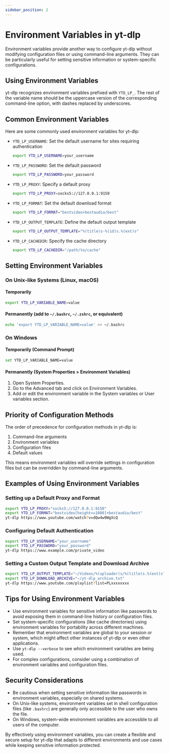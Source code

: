 ```yaml
---
sidebar_position: 2
---
```


# Environment Variables in yt-dlp

Environment variables provide another way to configure yt-dlp without modifying configuration files or using command-line arguments. They can be particularly useful for setting sensitive information or system-specific configurations.

## Using Environment Variables

yt-dlp recognizes environment variables prefixed with `YTD_LP_`. The rest of the variable name should be the uppercase version of the corresponding command-line option, with dashes replaced by underscores.

## Common Environment Variables

Here are some commonly used environment variables for yt-dlp:

- `YTD_LP_USERNAME`: Set the default username for sites requiring authentication

  ```sh
  export YTD_LP_USERNAME=your_username
  ```

- `YTD_LP_PASSWORD`: Set the default password

  ```sh
  export YTD_LP_PASSWORD=your_password
  ```

- `YTD_LP_PROXY`: Specify a default proxy

  ```sh
  export YTD_LP_PROXY=socks5://127.0.0.1:9150
  ```

- `YTD_LP_FORMAT`: Set the default download format

  ```sh
  export YTD_LP_FORMAT="bestvideo+bestaudio/best"
  ```

- `YTD_LP_OUTPUT_TEMPLATE`: Define the default output template

  ```sh
  export YTD_LP_OUTPUT_TEMPLATE="%(title)s-%(id)s.%(ext)s"
  ```

- `YTD_LP_CACHEDIR`: Specify the cache directory

  ```sh
  export YTD_LP_CACHEDIR="/path/to/cache"
  ```

## Setting Environment Variables

### On Unix-like Systems (Linux, macOS)

#### Temporarily

```sh
export YTD_LP_VARIABLE_NAME=value
```

#### Permanently (add to `~/.bashrc`, `~/.zshrc`, or equivalent)

```sh
echo 'export YTD_LP_VARIABLE_NAME=value' >> ~/.bashrc
```

### On Windows

#### Temporarily (Command Prompt)

```sh
set YTD_LP_VARIABLE_NAME=value
```

#### Permanently (System Properties > Environment Variables)

1. Open System Properties.
2. Go to the Advanced tab and click on Environment Variables.
3. Add or edit the environment variable in the System variables or User variables section.

## Priority of Configuration Methods

The order of precedence for configuration methods in yt-dlp is:

1. Command-line arguments
2. Environment variables
3. Configuration files
4. Default values

This means environment variables will override settings in configuration files but can be overridden by command-line arguments.

## Examples of Using Environment Variables

### Setting up a Default Proxy and Format

```sh
export YTD_LP_PROXY="socks5://127.0.0.1:9150"
export YTD_LP_FORMAT="bestvideo[height<=1080]+bestaudio/best"
yt-dlp https://www.youtube.com/watch?v=dQw4w9WgXcQ
```

### Configuring Default Authentication

```sh
export YTD_LP_USERNAME="your_username"
export YTD_LP_PASSWORD="your_password"
yt-dlp https://www.example.com/private_video
```

### Setting a Custom Output Template and Download Archive

```sh
export YTD_LP_OUTPUT_TEMPLATE="~/Videos/%(uploader)s/%(title)s.%(ext)s"
export YTD_LP_DOWNLOAD_ARCHIVE="~/yt-dlp_archive.txt"
yt-dlp https://www.youtube.com/playlist?list=PLxxxxxxxx
```

## Tips for Using Environment Variables

- Use environment variables for sensitive information like passwords to avoid exposing them in command-line history or configuration files.
- Set system-specific configurations (like cache directories) using environment variables for portability across different machines.
- Remember that environment variables are global to your session or system, which might affect other instances of yt-dlp or even other applications.
- Use `yt-dlp --verbose` to see which environment variables are being used.
- For complex configurations, consider using a combination of environment variables and configuration files.

## Security Considerations

- Be cautious when setting sensitive information like passwords in environment variables, especially on shared systems.
- On Unix-like systems, environment variables set in shell configuration files (like `.bashrc`) are generally only accessible to the user who owns the file.
- On Windows, system-wide environment variables are accessible to all users of the computer.

By effectively using environment variables, you can create a flexible and secure setup for yt-dlp that adapts to different environments and use cases while keeping sensitive information protected.

